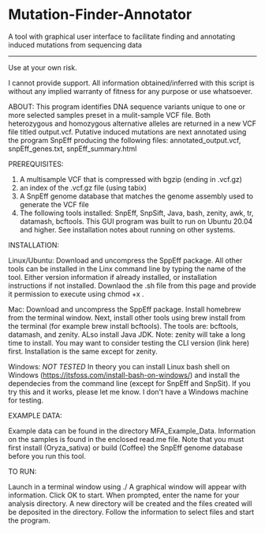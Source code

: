# Mutation-Finder-Annotator
A tool with graphical user interface to facilitate finding and annotating induced mutations from sequencing data
____________________________________________________________

Use at your own risk.

I cannot provide support.
All information obtained/inferred with this script is without any
implied warranty of fitness for any purpose or use whatsoever.

ABOUT: 
This program identifies DNA sequence variants unique to one or more selected samples preset in a mulit-sample VCF file.  Both heterozygous and homozygous alternative alleles are returned in a new VCF file titled output.vcf. Putative induced mutations are next annotated using the program SnpEff producing the following files:  annotated_output.vcf, snpEff_genes.txt, snpEff_summary.html

PREREQUISITES:
1) A multisample VCF that is compressed with bgzip (ending in .vcf.gz)
2) an index of the .vcf.gz file (using tabix)
3) A SnpEff genome database that matches the genome assembly used to generate the VCF file
4) The following tools installed: SnpEff, SnpSift, Java, bash, zenity, awk, tr, datamash, bcftools. This GUI program was built to run on Ubuntu 20.04 and higher. See installation notes about running on other systems.  

INSTALLATION: 

Linux/Ubuntu: Download and uncompress the SppEff package.  All other tools can be installed in the Linx command line by typing the name of the tool. Either version information if already installed, or installation instructions if not installed.  Downlaod the .sh file from this page and provide it permission to execute using chmod +x .

Mac: Download and uncompress the SppEff package. Install homebrew from the terminal window. Next, install other tools using brew install from the terminal (for example brew install bcftools).  The tools are: bcftools, datamash, and zenity. ALso install Java JDK.  Note: zenity will take a long time to install. You may want to consider testing the CLI version (link here) first. Installation is the same except for zenity.    

Windows: *NOT TESTED*  In theory you can install Linux bash shell on Windows (https://itsfoss.com/install-bash-on-windows/) and install the dependecies from the command line (except for SnpEff and SnpSit). If you try this and it works, please let me know. I don't have a Windows machine for testing.  

EXAMPLE DATA:

Example data can be found in the directory MFA_Example_Data.  Information on the samples is found in the enclosed read.me file.  Note that you must first install (Oryza_sativa) or build (Coffee) the SnpEff genome database before you run this tool.  

TO RUN:

Launch in a terminal window using ./  A graphical window will appear with information. Click OK to start. When prompted, enter the name for your analysis directory. A new directory will be created and the files created will be deposited in the directory.  Follow the information to select files and start the program.  
